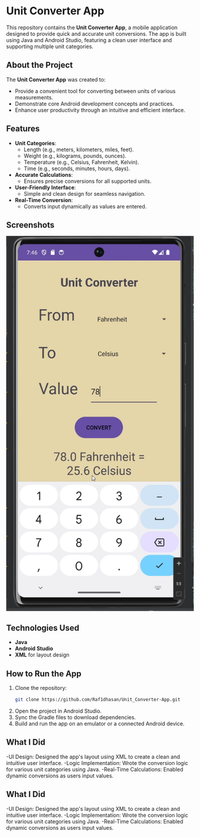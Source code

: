 # Unit Converter App

This repository contains the **Unit Converter App**, a mobile application designed to provide quick and accurate unit conversions. The app is built using Java and Android Studio, featuring a clean user interface and supporting multiple unit categories.

## About the Project

The **Unit Converter App** was created to:
- Provide a convenient tool for converting between units of various measurements.
- Demonstrate core Android development concepts and practices.
- Enhance user productivity through an intuitive and efficient interface.

## Features
- **Unit Categories**:
  - Length (e.g., meters, kilometers, miles, feet).
  - Weight (e.g., kilograms, pounds, ounces).
  - Temperature (e.g., Celsius, Fahrenheit, Kelvin).
  - Time (e.g., seconds, minutes, hours, days).
- **Accurate Calculations**:
  - Ensures precise conversions for all supported units.
- **User-Friendly Interface**:
  - Simple and clean design for seamless navigation.
- **Real-Time Conversion**:
  - Converts input dynamically as values are entered.

## Screenshots

![Home Screen](ss7.png)



## Technologies Used
- **Java**
- **Android Studio**
- **XML** for layout design

## How to Run the App
1. Clone the repository:
   ```bash
   git clone https://github.com/Raf1dhasan/Unit_Converter-App.git
2. Open the project in Android Studio.
3. Sync the Gradle files to download dependencies.
4. Build and run the app on an emulator or a connected Android device.

## What I Did
-UI Design:
Designed the app's layout using XML to create a clean and intuitive user interface.
-Logic Implementation:
Wrote the conversion logic for various unit categories using Java.
-Real-Time Calculations:
Enabled dynamic conversions as users input values.
##  What I Did
-UI Design:
Designed the app's layout using XML to create a clean and intuitive user interface.
-Logic Implementation:
Wrote the conversion logic for various unit categories using Java.
-Real-Time Calculations:
Enabled dynamic conversions as users input values.
